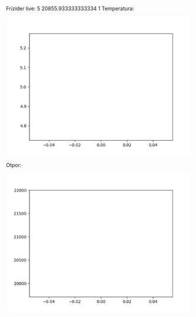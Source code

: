 Frizider live: 5
20855.933333333334 
1
Temperatura:

![alt text](https://raw.githubusercontent.com/matej14086/frizider/master/images/temp.jpg)


Otpor:

![alt text](https://raw.githubusercontent.com/matej14086/frizider/master/images/otpor.jpg)
